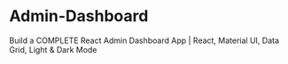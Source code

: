 # Admin-Dashboard
Build a COMPLETE React Admin Dashboard App | React, Material UI, Data Grid, Light & Dark Mode
